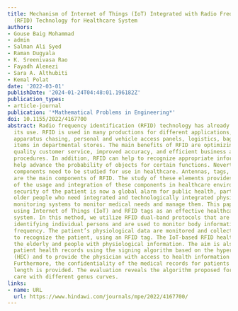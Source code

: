 ```yaml
---
title: Mechanism of Internet of Things (IoT) Integrated with Radio Frequency Identification
  (RFID) Technology for Healthcare System
authors:
- Gouse Baig Mohammad
- admin
- Salman Ali Syed
- Raman Dugyala
- K. Sreenivasa Rao
- Fayadh Alenezi
- Sara A. Althubiti
- Kemal Polat
date: '2022-03-01'
publishDate: '2024-01-24T04:48:01.196182Z'
publication_types:
- article-journal
publication: '*Mathematical Problems in Engineering*'
doi: 10.1155/2022/4167700
abstract: Radio frequency identification (RFID) technology has already demonstrated
  its use. RFID is used in many productions for different applications, for example,
  apparatus chasing, personal and vehicle access panels, logistics, baggage, and safety
  items in departmental stores. The main benefits of RFID are optimizing resources,
  quality customer service, improved accuracy, and efficient business and healthcare
  procedures. In addition, RFID can help to recognize appropriate information and
  help advance the probability of objects for certain functions. Nevertheless, RFID
  components need to be studied for use in healthcare. Antennas, tags, and readers
  are the main components of RFID. The study of these elements provides an understanding
  of the usage and integration of these components in healthcare environments. The
  security of the patient is now a global alarm for public health, particularly among
  older people who need integrated and technologically integrated physiological health
  monitoring systems to monitor medical needs and manage them. This paper proposes
  using Internet of Things (IoT) and RFID tags as an effective healthcare monitoring
  system. In this method, we utilize RFID dual-band protocols that are useful for
  identifying individual persons and are used to monitor body information using high
  frequency. The patient’s physiological data are monitored and collected by sensors
  to recognize the patient, using an RFID tag. The IoT-based RFID healthcare provides
  the elderly and people with physiological information. The aim is also to secure
  patient health records using the signing algorithm based on the hyperelliptic curve
  (HEC) and to provide the physician with access to health information for patients.
  Furthermore, the confidentiality of the medical records for patients of variable
  length is provided. The evaluation reveals the algorithm proposed for optimum health
  care with different genus curves.
links:
- name: URL
  url: https://www.hindawi.com/journals/mpe/2022/4167700/
---
```

